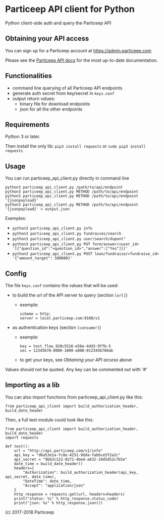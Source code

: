 # Particeep API client for Python

Python client-side auth and query the Particeep API


## Obtaining your API access

You can sign up for a Particeep account at https://admin.particeep.com

Please see the [Particeep API docs](https://www.particeep.com/en/doc) for the most up-to-date documentation.


## Functionalities
  - command line querying of all Particeep API endpoints
  - generate auth secret from key/secret in `keys.conf`
  - output return values:
    - binary file for download endpoints
    - json for all the other endpoints


## Requirements

Python 3 or later.

Then install the only lib:
   ```pip3 install requests```
   or
   ```sudo pip3 install requests```


## Usage

You can run particeep_api_client.py directly in command line

```
python3 particeep_api_client.py /path/to/api/endpoint
python3 particeep_api_client.py METHOD /path/to/api/endpoint
python3 particeep_api_client.py METHOD /path/to/api/endpoint '{jsonpayload}'
python3 particeep_api_client.py METHOD /path/to/api/endpoint '{jsonpayload}' > output.json
```

Exemples:
  - `python3 particeep_api_client.py info`
  - `python3 particeep_api_client.py fundraises/search`
  - `python3 particeep_api_client.py user/search/dupont"`
  - `python3 particeep_api_client.py PUT form/answer/<user_id> '[{"question_id":"<question_id>","answer":["Yes"]}]'`
  - `python3 particeep_api_client.py POST loan/fundraise/<fundraise_id> '{"amount_target": 500000}'`


## Config
The file `keys.conf` contains the values that will be used:
  - to build the url of the API server to query (section `[url]`)
      - exemple:
        ```
        scheme = http:
        server = local.particeep.com:9100/v1
        ```

  - as authentication keys (section `[consumer]`)
      - exemple:
        ```
        key = test_flow_928c5516-e56e-4dd3-9ffb-5
        sec = 12345678-0000-1000-a000-0123456789ab
        ```
      - to get your keys, see *Obtaining your API access* above

Values should not be quoted. Any key can be commented out with '#'


## Importing as a lib

You can also import functions from particeep_api_client.py like this:
```
from particeep_api_client import build_authorization_header, build_date_header
```

Then, a full test module could look like this:

```
from particeep_api_client import build_authorization_header, build_date_header
import requests

def test():
    url = "http://api.particeep.com/v1/info"
    api_key = "d6a53e1a-fc8e-4251-9dda-fabbce5f2a2c"
    api_secret = "9bb3c122-0272-4bed-a632-19d5d52c7b5e"
    date_time = build_date_header()
    headers={
        "Authorization": build_authorization_header(api_key, api_secret, date_time),
        "DateTime": date_time,
        "Accept": "application/json"
    }
    http_response = requests.get(url, headers=headers)
    print("status: %i" % http_response.status_code)
    print("json: %s" % http_response.json())
```

(c) 2017-2018 Particeep
